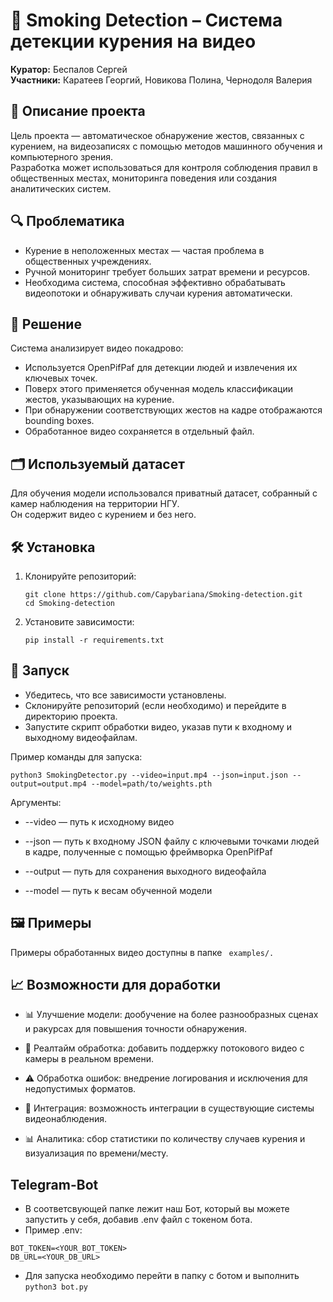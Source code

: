 # 🚬 Smoking Detection – Система детекции курения на видео

**Куратор:** Беспалов Сергей  
**Участники:** Каратеев Георгий, Новикова Полина, Чернодоля Валерия  

## 📌 Описание проекта

Цель проекта — автоматическое обнаружение жестов, связанных с курением, на видеозаписях с помощью методов машинного обучения и компьютерного зрения.  
Разработка может использоваться для контроля соблюдения правил в общественных местах, мониторинга поведения или создания аналитических систем.

## 🔍 Проблематика

- Курение в неположенных местах — частая проблема в общественных учреждениях.
- Ручной мониторинг требует больших затрат времени и ресурсов.
- Необходима система, способная эффективно обрабатывать видеопотоки и обнаруживать случаи курения автоматически.

## 🧠 Решение

Система анализирует видео покадрово:  
- Используется OpenPifPaf для детекции людей и извлечения их ключевых точек.
- Поверх этого применяется обученная модель классификации жестов, указывающих на курение.
- При обнаружении соответствующих жестов на кадре отображаются bounding boxes.
- Обработанное видео сохраняется в отдельный файл.

## 🗂 Используемый датасет

Для обучения модели использовался приватный датасет, собранный с камер наблюдения на территории НГУ.  
Он содержит видео с курением и без него.

## 🛠 Установка

1. Клонируйте репозиторий:
   ```
   git clone https://github.com/Capybariana/Smoking-detection.git
   cd Smoking-detection
   ```

2. Установите зависимости:
   ```
   pip install -r requirements.txt
   ```

## 🚀 Запуск

- Убедитесь, что все зависимости установлены.
- Склонируйте репозиторий (если необходимо) и перейдите в директорию проекта.
- Запустите скрипт обработки видео, указав пути к входному и выходному видеофайлам.

Пример команды для запуска:
   ```
   python3 SmokingDetector.py --video=input.mp4 --json=input.json --output=output.mp4 --model=path/to/weights.pth
   ```
Аргументы:

- --video — путь к исходному видео

- --json — путь к входному JSON файлу с ключевыми точками людей в кадре, полученные с помощью фреймворка OpenPifPaf

- --output — путь для сохранения выходного видеофайла

- --model — путь к весам обученной модели

## 🖼 Примеры

Примеры обработанных видео доступны в папке ` examples/.`

## 📈 Возможности для доработки

- 📊 Улучшение модели: дообучение на более разнообразных сценах и ракурсах для повышения точности обнаружения.

- 🎥 Реалтайм обработка: добавить поддержку потокового видео с камеры в реальном времени.

- ⚠️ Обработка ошибок: внедрение логирования и исключения для недопустимых форматов.

- 🧩 Интеграция: возможность интеграции в существующие системы видеонаблюдения.

- 📊 Аналитика: сбор статистики по количеству случаев курения и визуализация по времени/месту.

## Telegram-Bot
- В соответсвующей папке лежит наш Бот, который вы можете запустить у себя, добавив .env файл с токеном бота.
- Пример .env:
```
BOT_TOKEN=<YOUR_BOT_TOKEN>
DB_URL=<YOUR_DB_URL>
```
- Для запуска необходимо перейти в папку с ботом и выполнить ``` python3 bot.py ```

